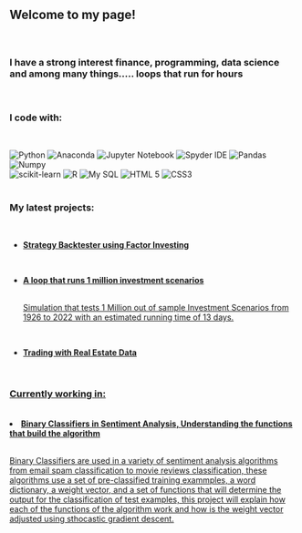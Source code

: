 <h2><p>Welcome to my page!</h2> </br> 
<h3>I have a strong interest finance, programming, data science and among many things..... loops that run for hours </h3>
</br> 
<h3>I code with:</h3>
</br> 
<p>
   
   <img alt="Python" src="https://img.shields.io/badge/python-3670A0?style=for-the-badge&logo=python&logoColor=ffdd54" />
   <img alt="Anaconda" src="https://img.shields.io/badge/Anaconda-%2344A833.svg?style=for-the-badge&logo=anaconda&logoColor=white" />
   <img alt="Jupyter Notebook" src="https://img.shields.io/badge/jupyter-%23FA0F00.svg?style=for-the-badge&logo=jupyter&logoColor=white" />
   <img alt="Spyder IDE" src="https://img.shields.io/static/v1?style=for-the-badge&message=Spyder+IDE&color=FF0000&logo=Spyder+IDE&logoColor=FFFFFF&label=" />
   <img alt="Pandas" src="https://img.shields.io/badge/pandas-%23150458.svg?style=for-the-badge&logo=pandas&logoColor=white" />
   <img alt="Numpy" src="https://img.shields.io/badge/numpy-%23013243.svg?style=for-the-badge&logo=numpy&logoColor=white" />
   </br> 
   <img alt="scikit-learn" src="https://img.shields.io/badge/scikit--learn-%23F7931E.svg?style=for-the-badge&logo=scikit-learn&logoColor=white" />
   <img alt="R" src="https://img.shields.io/badge/r-%23276DC3.svg?style=for-the-badge&logo=r&logoColor=white" />
   <img alt="My SQL" src="https://img.shields.io/static/v1?style=for-the-badge&message=MySQL&color=4479A1&logo=MySQL&logoColor=FFFFFF&label=" />
   <img alt="HTML 5" src="https://img.shields.io/badge/html5-%23E34F26.svg?style=for-the-badge&logo=html5&logoColor=white" />
   <img alt="CSS3" src="https://img.shields.io/badge/css3-%231572B6.svg?style=for-the-badge&logo=css3&logoColor=white" />
  </br> 
  </br> 
   <h3>My latest projects:</h3>
   </br> 
  
<ul>
 <li><a href="https://github.com/RodrigoMedinaF/Trading-Strategy-Engine-and-Simulator/blob/main/Factor%20Trading%20Strategy%20Simulator%20-%20E33.ipynb"><b>Strategy Backtester using Factor Investing</b></li><h/4>
    </ul>  
      </br> 
  <ul>    
       <li><a href="https://github.com/RodrigoMedinaF/1-Million-Investment-Scenarios/blob/main/1%20Million%20Investment%20Scenarios%20.ipynb"><b>A loop that runs 1 million investment scenarios</b></li><h/4>
          </br> 
           <p> Simulation that tests 1 Million out of sample Investment Scenarios from 1926 to 2022 with an estimated running time of 13 days.
 </p>
    </ul>  
      </br> 

  <ul>  
  <li><a href="https://github.com/RodrigoMedinaF/Trading-with-Real-Estate-Data/blob/main/REAL%20ESTATE%20DATA%20ANALYSIS%20-%20E4%20OCT%2022.ipynb"><b> Trading with Real Estate Data</b></li>
 </ul>
 
 
  </br> 
   <h3>Currently working in:</h3>
   </br> 
    <li><a href="https://github.com/RodrigoMedinaF/-Sentiment-Analysis-Understanding-Binary-Linear-Classifiers/blob/main/Sentiment%20Analysis%20E3.ipynb"><b>Binary Classifiers in Sentiment Analysis, Understanding the functions that build the algorithm</b></li><h/4>
          </br> 
           <p> Binary Classifiers are used in a variety of sentiment analysis algorithms from email spam classification to movie reviews classification, these algorithms use a set of pre-classified training exammples, a word dictionary, a weight vector, and a set of functions that will determine the output for the classification of test examples, this project will explain how each of the functions of the algorithm work and how is the weight vector adjusted using sthocastic gradient descent.
 </p>
